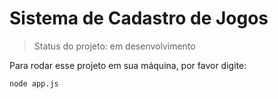 # Sistema de Cadastro de Jogos

> Status do projeto: em desenvolvimento

Para rodar esse projeto em sua máquina, por favor digite:

```
node app.js
```

